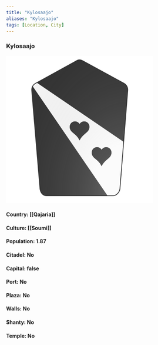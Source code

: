 ```yaml
---
title: "Kylosaajo"
aliases: "Kylosaajo"
tags: [Location, City]
---
```

### Kylosaajo
![](attachment/8d30df6b5f945ba5437e94d5e4ade3fd.svg)

#### Country: [[Qajaria]]

#### Culture: [[Soumi]]

#### Population: 1.87

#### Citadel: No

#### Capital: false

#### Port: No

#### Plaza: No

#### Walls: No

#### Shanty: No

#### Temple: No


